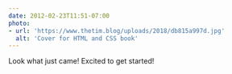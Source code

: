 ```yaml
---
date: 2012-02-23T11:51-07:00
photo:
- url: 'https://www.thetim.blog/uploads/2018/db815a997d.jpg'
  alt: 'Cover for HTML and CSS book'
---
```

Look what just came! Excited to get started!
